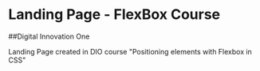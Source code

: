 # Landing Page - FlexBox Course
##Digital Innovation One

Landing Page created in DIO course "Positioning elements with Flexbox in CSS"